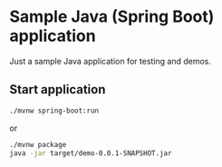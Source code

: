 # Sample Java (Spring Boot) application

Just a sample Java application for testing and demos.

## Start application

```bash
./mvnw spring-boot:run
```
or

```bash
./mvnw package
java -jar target/demo-0.0.1-SNAPSHOT.jar
```